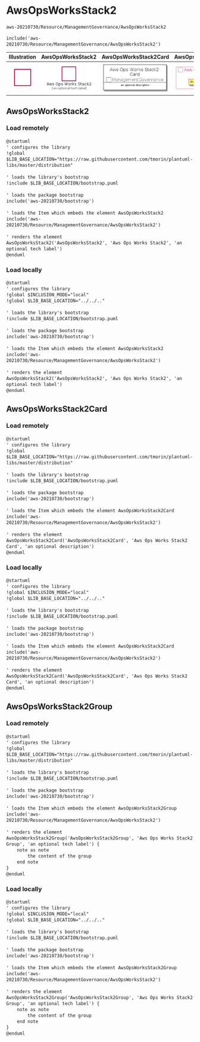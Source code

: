# AwsOpsWorksStack2


```text
aws-20210730/Resource/ManagementGovernance/AwsOpsWorksStack2
```

```text
include('aws-20210730/Resource/ManagementGovernance/AwsOpsWorksStack2')
```



| Illustration | AwsOpsWorksStack2 | AwsOpsWorksStack2Card | AwsOpsWorksStack2Group |
| :---: | :---: | :---: | :---: |
| ![illustration for Illustration](../../../aws-20210730/Resource/ManagementGovernance/AwsOpsWorksStack2.png) | ![illustration for AwsOpsWorksStack2](../../../aws-20210730/Resource/ManagementGovernance/AwsOpsWorksStack2.Local.png) | ![illustration for AwsOpsWorksStack2Card](../../../aws-20210730/Resource/ManagementGovernance/AwsOpsWorksStack2Card.Local.png) | ![illustration for AwsOpsWorksStack2Group](../../../aws-20210730/Resource/ManagementGovernance/AwsOpsWorksStack2Group.Local.png) |




## AwsOpsWorksStack2

### Load remotely
```plantuml
@startuml
' configures the library
!global $LIB_BASE_LOCATION="https://raw.githubusercontent.com/tmorin/plantuml-libs/master/distribution"

' loads the library's bootstrap
!include $LIB_BASE_LOCATION/bootstrap.puml

' loads the package bootstrap
include('aws-20210730/bootstrap')

' loads the Item which embeds the element AwsOpsWorksStack2
include('aws-20210730/Resource/ManagementGovernance/AwsOpsWorksStack2')

' renders the element
AwsOpsWorksStack2('AwsOpsWorksStack2', 'Aws Ops Works Stack2', 'an optional tech label')
@enduml
```

### Load locally
```plantuml
@startuml
' configures the library
!global $INCLUSION_MODE="local"
!global $LIB_BASE_LOCATION="../../.."

' loads the library's bootstrap
!include $LIB_BASE_LOCATION/bootstrap.puml

' loads the package bootstrap
include('aws-20210730/bootstrap')

' loads the Item which embeds the element AwsOpsWorksStack2
include('aws-20210730/Resource/ManagementGovernance/AwsOpsWorksStack2')

' renders the element
AwsOpsWorksStack2('AwsOpsWorksStack2', 'Aws Ops Works Stack2', 'an optional tech label')
@enduml
```

## AwsOpsWorksStack2Card

### Load remotely
```plantuml
@startuml
' configures the library
!global $LIB_BASE_LOCATION="https://raw.githubusercontent.com/tmorin/plantuml-libs/master/distribution"

' loads the library's bootstrap
!include $LIB_BASE_LOCATION/bootstrap.puml

' loads the package bootstrap
include('aws-20210730/bootstrap')

' loads the Item which embeds the element AwsOpsWorksStack2Card
include('aws-20210730/Resource/ManagementGovernance/AwsOpsWorksStack2')

' renders the element
AwsOpsWorksStack2Card('AwsOpsWorksStack2Card', 'Aws Ops Works Stack2 Card', 'an optional description')
@enduml
```

### Load locally
```plantuml
@startuml
' configures the library
!global $INCLUSION_MODE="local"
!global $LIB_BASE_LOCATION="../../.."

' loads the library's bootstrap
!include $LIB_BASE_LOCATION/bootstrap.puml

' loads the package bootstrap
include('aws-20210730/bootstrap')

' loads the Item which embeds the element AwsOpsWorksStack2Card
include('aws-20210730/Resource/ManagementGovernance/AwsOpsWorksStack2')

' renders the element
AwsOpsWorksStack2Card('AwsOpsWorksStack2Card', 'Aws Ops Works Stack2 Card', 'an optional description')
@enduml
```

## AwsOpsWorksStack2Group

### Load remotely
```plantuml
@startuml
' configures the library
!global $LIB_BASE_LOCATION="https://raw.githubusercontent.com/tmorin/plantuml-libs/master/distribution"

' loads the library's bootstrap
!include $LIB_BASE_LOCATION/bootstrap.puml

' loads the package bootstrap
include('aws-20210730/bootstrap')

' loads the Item which embeds the element AwsOpsWorksStack2Group
include('aws-20210730/Resource/ManagementGovernance/AwsOpsWorksStack2')

' renders the element
AwsOpsWorksStack2Group('AwsOpsWorksStack2Group', 'Aws Ops Works Stack2 Group', 'an optional tech label') {
    note as note
        the content of the group
    end note
}
@enduml
```

### Load locally
```plantuml
@startuml
' configures the library
!global $INCLUSION_MODE="local"
!global $LIB_BASE_LOCATION="../../.."

' loads the library's bootstrap
!include $LIB_BASE_LOCATION/bootstrap.puml

' loads the package bootstrap
include('aws-20210730/bootstrap')

' loads the Item which embeds the element AwsOpsWorksStack2Group
include('aws-20210730/Resource/ManagementGovernance/AwsOpsWorksStack2')

' renders the element
AwsOpsWorksStack2Group('AwsOpsWorksStack2Group', 'Aws Ops Works Stack2 Group', 'an optional tech label') {
    note as note
        the content of the group
    end note
}
@enduml
```


